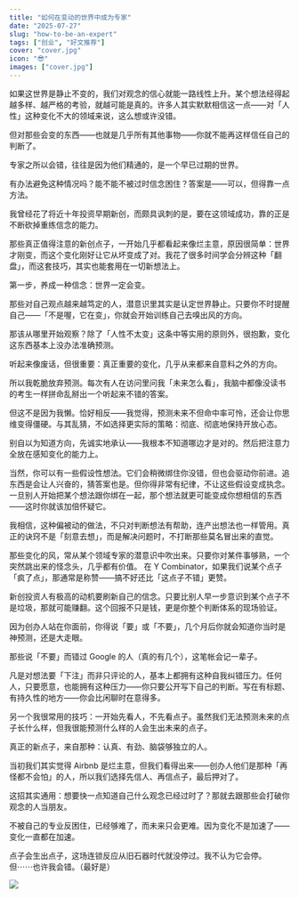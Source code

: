 ```yaml
---
title: "如何在变动的世界中成为专家"
date: "2025-07-27"
slug: "how-to-be-an-expert"
tags: ["创业", "好文推荐"]
cover: "cover.jpg"
icon: "😎"
images: ["cover.jpg"]
---
```

如果这世界是静止不变的，我们对观念的信心就能一路线性上升。某个想法经得起越多样、越严格的考验，就越可能是真的。许多人其实默默相信这一点——对「人性」这种变化不大的领域来说，这么想或许没错。



但对那些会变的东西——也就是几乎所有其他事物——你就不能再这样信任自己的判断了。



专家之所以会错，往往是因为他们精通的，是一个早已过期的世界。



有办法避免这种情况吗？能不能不被过时信念困住？答案是——可以，但得靠一点方法。



我曾经花了将近十年投资早期新创，而颇具讽刺的是，要在这领域成功，靠的正是不断砍掉重练信念的能力。



那些真正值得注意的新创点子，一开始几乎都看起来像烂主意，原因很简单：世界才刚变，而这个变化刚好让它从坏变成了对。我花了很多时间学会分辨这种「翻盘」，而这套技巧，其实也能套用在一切新想法上。



第一步，养成一种信念：世界一定会变。



那些对自己观点越来越笃定的人，潜意识里其实是认定世界静止。只要你不时提醒自己——「不是喔，它在变」，你就会开始训练自己去嗅出风的方向。



那该从哪里开始观察？除了「人性不太变」这条中等实用的原则外，很抱歉，变化这东西基本上没办法准确预测。



听起来像废话，但很重要：真正重要的变化，几乎从来都来自意料之外的方向。



所以我乾脆放弃预测。每次有人在访问里问我「未来怎么看」，我脑中都像没读书的考生一样拼命乱掰出一个听起来不错的答案。



但这不是因为我懒。恰好相反——我觉得，预测未来不但命中率可怜，还会让你思维变得僵硬。与其乱猜，不如选择更实际的策略：彻底、彻底地保持开放心态。



别自以为知道方向，先诚实地承认——我根本不知道哪边才是对的。然后把注意力全放在感知变化的能力上。



当然，你可以有一些假设性想法。它们会稍微绑住你没错，但也会驱动你前进。追东西是会让人兴奋的，猜答案也是。但你得非常有纪律，不让这些假设变成执念。
一旦别人开始把某个想法跟你绑在一起，那个想法就更可能变成你想相信的东西——这时你就该加倍怀疑它。



我相信，这种偏被动的做法，不只对判断想法有帮助，连产出想法也一样管用。真正的诀窍不是「刻意去想」，而是解决问题时，不打断那些莫名冒出来的直觉。



那些变化的风，常从某个领域专家的潜意识中吹出来。只要你对某件事够熟，一个突然跳出来的怪念头，几乎都有价值。
在 Y Combinator，如果我们说某个点子「疯了点」，那通常是称赞——搞不好还比「这点子不错」更赞。



新创投资人有极高的动机要刷新自己的信念。只要比别人早一步意识到某个点子不是垃圾，那就可能赚翻。这个回报不只是钱，更是你整个判断体系的现场验证。



因为创办人站在你面前，你得说「要」或「不要」，几个月后你就会知道你当时是神预测，还是大走眼。



那些说「不要」而错过 Google 的人（真的有几个），这笔帐会记一辈子。



凡是对想法要「下注」而非只评论的人，基本上都拥有这种自我纠错压力。任何人，只要愿意，也能拥有这种压力——你只要公开写下自己的判断。写在有标题、有持久性的地方——你会比闲聊时在意得多。



另一个我很常用的技巧：一开始先看人，不先看点子。虽然我们无法预测未来的点子长什么样，但我很能预测什么样的人会生出未来的点子。



真正的新点子，来自那种：认真、有劲、脑袋够独立的人。



当初我们其实觉得 Airbnb 是烂主意，但我们看得出来——创办人他们是那种「再怪都不会怕」的人，所以我们选择先信人、再信点子，最后押对了。



这招其实通用：想要快一点知道自己什么观念已经过时了？那就去跟那些会打破你观念的人当朋友。



不被自己的专业反困住，已经够难了，而未来只会更难。因为变化不是加速了——变化一直都在加速。



点子会生出点子，这场连锁反应从旧石器时代就没停过。我不认为它会停。
但⋯⋯也许我会错。（最好是）




![](https://prod-files-secure.s3.us-west-2.amazonaws.com/112d0858-5090-4d34-a606-b75eb8d65fd2/46476355-9cf3-4e99-9b7a-3531bc426380/1000202064.png?X-Amz-Algorithm=AWS4-HMAC-SHA256&X-Amz-Content-Sha256=UNSIGNED-PAYLOAD&X-Amz-Credential=ASIAZI2LB466SDIX53YB%2F20250915%2Fus-west-2%2Fs3%2Faws4_request&X-Amz-Date=20250915T223103Z&X-Amz-Expires=3600&X-Amz-Security-Token=IQoJb3JpZ2luX2VjEAYaCXVzLXdlc3QtMiJGMEQCIEXueGQUqsTp7J9tycWgJw66BbGpYdcG5TFtyg4ocyaDAiBzph0Vs47E8lSOautiYDHmZOqAuo1dnWR2kPMjqUdY3yr%2FAwh%2FEAAaDDYzNzQyMzE4MzgwNSIM14TTl7wNIcUrmzWhKtwDngylW7EuzWP7h%2BK50doOIe1nF5Cn%2Fgnzv4NsJ25ZQbyhN2W6ehdpOjP8fS4YZbscfsibk8vGGiLLdiYDV%2BVKaA1h2tOJ040Wa%2FR45e4sI0w%2B3lrakNc%2B%2FZyzJXlhMh7PuSoys1JbTykzjvWwheXIZjlQKghY0h8EJ%2B0suuSnn1j55rd171AiKK1SsDYcLa19Atjex6mw%2FZ0x0LD3UCfOZemups3Z0wpHTwc6NTmquKdFhLgPcaaUY%2F%2FzVxGhuRnkoputJ3aiA1LR8kIlq4NqAdTx4zCSpHXCkOV2wAaxhTD%2Br83mETtaRg%2BOWelf2wTdROo6GbG4JpcmB88DPWxGzI7swCvtsnNvEk2KZXiv9%2Ff7liolw6Yr0Jqu%2FeLLAujdbpa%2F213YicAE0j7wM9A7CrGbAJPZYf31CZe%2BSBIdJHspH7tQB2okTQy76YRxWBwuRpYobu3jGHg%2BXJStIExBzVWOI978nbADQ5EXcEkmPV2XBgjtiQ%2FM1SmXiUHgeXKpJFstWn7c8CL2CXBXwADktjNbSrQHHHxFYDtuNv2IenG3TH3sIJbGHEMWU7v13gftnlc3fmqUK7pK2ApSTzWTnn5rMvc7sdFmLC03dLf%2FtAyKF7WcCTqFv5cevTQwk56ixgY6pgHVXMtP0ft5XDS%2FRz7pqSEqxltapfbIWJrj6ElATaG8WP35w9sMuBo4ofa%2FPIXapO7wt0t%2FFHCePmLbn%2BP9PtRkl0O2gDxkWWnTkVTBcc3Emh0VaN4QTxlZIoCO7hbrKQOvYMwFuwoMZoLt1oTNxZE4o%2FUxhPCpPCV87o%2B4lZ2ql51LtH89VuDCFzfMX711XPez%2BvbLrlgBxmGP9iuZO6zHXjWGW2vS&X-Amz-Signature=afc8cca8794660d9831589c234f0e33e9a643bf1f3ab0b8cf0abf3569aeb69e8&X-Amz-SignedHeaders=host&x-amz-checksum-mode=ENABLED&x-id=GetObject)

